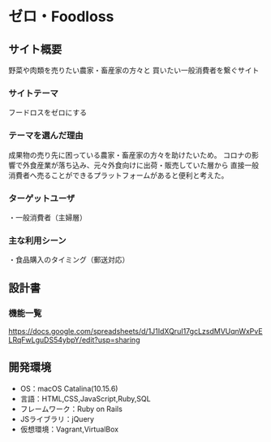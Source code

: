 # ゼロ・Foodloss

## サイト概要
野菜や肉類を売りたい農家・畜産家の方々と
買いたい一般消費者を繋ぐサイト

### サイトテーマ
フードロスをゼロにする

### テーマを選んだ理由
成果物の売り先に困っている農家・畜産家の方々を助けたいため。
コロナの影響で外食産業が落ち込み、元々外食向けに出荷・販売していた層から
直接一般消費者へ売ることができるプラットフォームがあると便利と考えた。


### ターゲットユーザ
・一般消費者（主婦層）

### 主な利用シーン
・食品購入のタイミング（郵送対応）

## 設計書

### 機能一覧
https://docs.google.com/spreadsheets/d/1J1IdXQruI17gcLzsdMVUqnWxPvELRqFwLguDS54ybpY/edit?usp=sharing

## 開発環境
- OS：macOS Catalina(10.15.6)
- 言語：HTML,CSS,JavaScript,Ruby,SQL
- フレームワーク：Ruby on Rails
- JSライブラリ：jQuery
- 仮想環境：Vagrant,VirtualBox